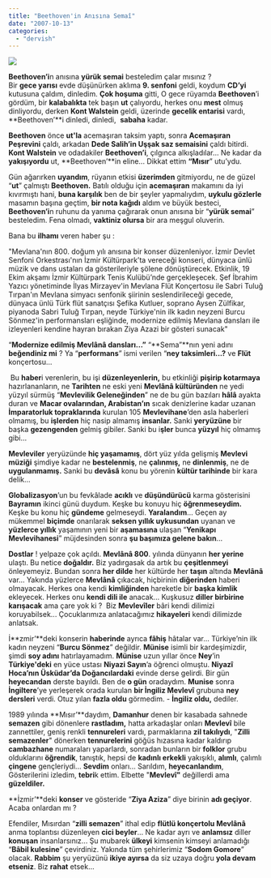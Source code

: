 ```yaml
---
title: "Beethoven'in Anısına Semaî"
date: "2007-10-13"
categories: 
  - "dervish"
---
```


![](/uploads/image/beet(2).jpg)

  
**Beethoven’i**n anısına **yürük semai** besteledim çalar mısınız ?  
Bir **gece yarısı** evde düşünürken aklıma **9\. senfoni** geldi, koydum **CD’yi** kutusuna çaldım, dinledim. **Çok hoşuma** gitti, O gece rüyamda **Beethoven**’i gördüm, bir **kalabalıkta** tek başın **ut** çalıyordu, herkes onu **mest** olmuş dinliyordu, derken **Kont Walstein** geldi, üzerinde **gecelik entarisi** vardı, **Beethoven’**i dinledi, dinledi,  **sabaha** kadar.

**Beethoven** önce **ut'la** acemaşıran taksim yaptı, sonra **Acemaşıran Peşrevini** çaldı, arkadan **Dede Salih’in Uşşak saz semaisini** çaldı bitirdi. **Kont Walstein** ve odadakiler **Beethoven’i**, çılgınca alkışladılar... Ne kadar da **yakışıyordu** ut, **Beethoven’**in eline... Dikkat ettim **“Mısır**” utu’ydu.

Gün ağarırken **uyandım**, rüyanın etkisi **üzerimden** gitmiyordu, ne de güzel “**ut**” çalmıştı **Beethoven.** Batılı olduğu için **acemaşıran** makamını da iyi kıvırmıştı hani, **buna karşılık** ben de bir şeyler yapmalıydım, **uykulu gözlerle** masamın başına geçtim, **bir nota kağıdı** aldım ve büyük besteci, **Beethoven’i**n ruhunu da yanıma çağırarak onun anısına bir “**yürük semai**” besteledim. Fena olmadı, **vaktiniz olursa** bir ara meşgul oluverin.

Bana bu **ilhamı** veren haber şu :

"Mevlana'nın 800. doğum yılı anısına bir konser düzenleniyor. İzmir Devlet Senfoni Orkestrası'nın İzmir Kültürpark’ta vereceği konseri, dünyaca ünlü müzik ve dans ustaları da gösterileriyle şölene dönüştürecek. Etkinlik, 19 Ekim akşamı İzmir Kültürpark Tenis Kulübü’nde gerçekleşecek. Şef İbrahim Yazıcı yönetiminde İlyas Mirzayev'in Mevlana Flüt Konçertosu ile Sabri Tuluğ Tırpan'ın Mevlana simyacı senfonik şiirinin seslendirileceği gecede, dünyaca ünlü Türk flüt sanatçısı Şefika Kutluer, soprano Aysen Zülfikar, piyanoda Sabri Tuluğ Tırpan, neyde Türkiye'nin ilk kadın neyzeni Burcu Sönmez'in performansları eşliğinde, modernize edilmiş Mevlana dansları ile izleyenleri kendine hayran bırakan Ziya Azazi bir gösteri sunacak"

“**Modernize edilmiş Mevlânâ dansları...”** “**Sema”**nın yeni adını **beğendiniz mi** ? Ya “**performans**” ismi verilen “**ney taksimleri...?** ve **Flüt** konçertosu...

 Bu **haber**i verenlerin, bu işi **düzenleyenlerin,** bu etkinliği **pişirip kotarmaya** hazırlananların, ne **Tarihten** ne eski yeni **Mevlânâ kültüründen** ne yedi yüzyıl sürmüş “**Mevlevilik Geleneğinden**” ne de bu gün bazıları **hâlâ** ayakta duran ve **Macar ovalarından, Arabistan’ın** sıcak denizlerine kadar uzanan **İmparatorluk topraklarında** kurulan 105 **Mevlevihane**’den asla haberleri olmamış, bu **işlerden** hiç nasip almamış **insanlar.** Sanki **yeryüzüne** bir başka **gezengenden** gelmiş gibiler. Sanki bu i**şler** bunca **yüzyıl** hiç olmamış gibi...

**Mevleviler** yeryüzünde **hiç yaşamamış**, dört yüz yılda gelişmiş **Mevlevi müziği** şimdiye kadar ne **bestelenmiş**, ne **çalınmış,** ne **dinlenmiş**, ne de **uygulanmamış.** Sanki bu **devâsâ** konu bu yörenin **kültür tarihinde** bir kara delik...

**Globalizasyon**’un bu fevkâlade **acıklı** ve **düşündürücü** karma gösterisini **Bayramın** ikinci günü duydum. Keşke bu konuyu hiç **öğrenmeseydim.** Keşke bu konu hiç **gündeme** gelmeseydi. **Yaralandım**... Geçen ay mükemmel **biçimde** onarılarak **seksen yıllık uykusundan** uyanan ve **yüzlerce yıllık** yaşamının yeni bir **aşamasına** ulaşan “**Yenikapı Mevlevihanesi**” müjdesinden sonra **şu başımıza gelene bakın**...

**Dostlar** ! yelpaze çok açıldı. **Mevlânâ 800**. yılında dünyanın **her yerine** ulaştı. Bu netice **doğaldır.** Biz yadırgasak da artık bu **çeşitlenmeyi** önleyemeyiz. Bundan sonra **her dilde** her kültürde her **taşın** altında **Mevlânâ** var... Yakında yüzlerce **Mevlânâ** çıkacak, hiçbirinin **diğerinden** haberi olmayacak. Herkes ona kendi **kimliğinden** hareketle bir **başka kimlik** ekleyecek. Herkes onu **kendi dili ile** anacak... Kuşkusuz **diller birbirine karışacak** ama çare yok ki ?  Biz **Mevlevîler** bâri kendi dilimizi koruyabilsek... Çocuklarımıza anlatacağımız **hikayeleri** kendi dilimizde anlatsak.

İ**zmir’**deki konserin **haberinde** ayrıca **fâhiş** hâtalar var... Türkiye’nin ilk kadın neyzeni “**Burcu Sönmez**” değildir. **Münise** isimli bir kardeşimizdir, şimdi **soy adını** hatırlayamadım. **Münise** uzun yıllar önce **Ney**’in **Türkiye'deki** en yüce ustası **Niyazi Sayın**’a öğrenci olmuştu. **Niyazî Hoca’nın Üsküdar’da Doğancılardaki** evinde derse gelirdi. Bir gün **heyecandan** derste bayıldı. Ben de **o gün** oradaydım. **Munise** sonra **İngiltere**’ye yerleşerek orada kurulan **bir İngiliz Mevlevî** grubuna **ney dersleri** verdi. Otuz yılan **fazla oldu** görmedim. - **İngiliz oldu,** dediler.

1989 yılında **Mısır’**daydım, **Damanhur** denen bir kasabada sahnede **semazen** gibi dönenlere **rastladım,** hatta arkadaşlar onları **Mevlevî** bile zannettiler, geniş renkli **tennureleri** vardı, parmaklarına **zil takılıydı**, "**Zilli semazenler**" dönerken **tennurelerini** göğüs hızasına kadar kaldırıp **cambazhane** numaraları yaparlardı, sonradan bunların bir **folklor** grubu olduklarını **öğrendik**, tanıştık, hepsi de **kadınlı erkekli** yakışıklı, **alımlı**, çalımlı **çingene** gençleriydi... **Sevdim** onları... Sarıldım, **heyecanlandım**, Gösterilerini izledim, **tebri**k ettim. Elbette "**Mevlevî"** değillerdi ama **güzeldiler.**

**İzmir’**deki **konser** ve gösteride “**Ziya Aziza**” diye birinin **adı geçiyor**. Acaba onlardan mı ?

Efendiler, Mısırdan “**zilli semazen**” ithal edip **flütlü konçertolu Mevlânâ** anma toplantısı düzenleyen **cici beyler**... Ne kadar ayrı ve **anlamsız** diller **konuşan** insanlarsınız... Şu mubarek **ülkeyi** kimsenin kimseyi anlamadığı  “**Bâbil kulesine**” çevirdiniz. Yakında tüm şehirlerimiz “**Sodom Gomore**” olacak. **Rabbim** şu yeryüzünü **ikiye ayırsa** da siz uzaya doğru **yola devam etseniz**. Biz **rahat** etsek...
